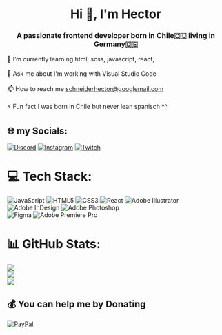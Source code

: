 <h1 align="center">Hi 👋, I'm Hector</h1>
<h3 align="center">A passionate frontend developer born in Chile🇨🇱 living in Germany🇩🇪</h3>

🌱 I’m currently learning html, scss, javascript, react,<br>
<br>💬 Ask me about I'm working with Visual Studio Code<br>
<br>📫 How to reach me schneiderhector@googlemail.com<br>
<br>⚡ Fun fact I was born in Chile but never lean spanisch ^^


## 🌐 my Socials:
[![Discord](https://img.shields.io/badge/Discord-%237289DA.svg?logo=discord&logoColor=white)](https://discord.gg/Hector_cgn) 
[![Instagram](https://img.shields.io/badge/Instagram-%23E4405F.svg?logo=Instagram&logoColor=white)](https://instagram.com/hector__cgn) 
[![Twitch](https://img.shields.io/badge/Twitch-%239146FF.svg?logo=Twitch&logoColor=white)](https://twitch.tv/omega_beats51) 

# 💻 Tech Stack:
![JavaScript](https://img.shields.io/badge/javascript-%23323330.svg?style=plastic&logo=javascript&logoColor=%23F7DF1E) 
![HTML5](https://img.shields.io/badge/html5-%23E34F26.svg?style=plastic&logo=html5&logoColor=white) 
![CSS3](https://img.shields.io/badge/css3-%231572B6.svg?style=plastic&logo=css3&logoColor=white) 
![React](https://img.shields.io/badge/react-%2320232a.svg?style=plastic&logo=react&logoColor=%2361DAFB) 
![Adobe Illustrator](https://img.shields.io/badge/adobeillustrator-%23FF9A00.svg?style=plastic&logo=adobeillustrator&logoColor=white) 
![Adobe InDesign](https://img.shields.io/badge/Adobe%20InDesign-49021F?style=plastic&logo=adobeindesign&logoColor=white) 
![Adobe Photoshop](https://img.shields.io/badge/adobephotoshop-%2331A8FF.svg?style=plastic&logo=adobephotoshop&logoColor=white) 	
![Figma](https://img.shields.io/badge/figma-%23F24E1E.svg?style=plastic&logo=figma&logoColor=white) 
![Adobe Premiere Pro](https://img.shields.io/badge/Adobe%20Premiere%20Pro-9999FF.svg?style=plastic&logo=Adobe%20Premiere%20Pro&logoColor=white)
# 📊 GitHub Stats:
![](https://github-readme-stats.vercel.app/api?username=Hectorcgn&theme=dark&hide_border=false&include_all_commits=true&count_private=true)<br/>
![](https://github-readme-streak-stats.herokuapp.com/?user=Hectorcgn&theme=dark&hide_border=false)<br/>
![](https://github-readme-stats.vercel.app/api/top-langs/?username=Hectorcgn&theme=dark&hide_border=false&include_all_commits=true&count_private=true&layout=compact)

## 💰 You can help me by Donating
[![PayPal](https://img.shields.io/badge/PayPal-00457C?style=for-the-badge&logo=paypal&logoColor=white)](https://paypal.me/hector.schneider@aol.com) 

  
<!-- Proudly created with GPRM ( https://gprm.itsvg.in ) -->
